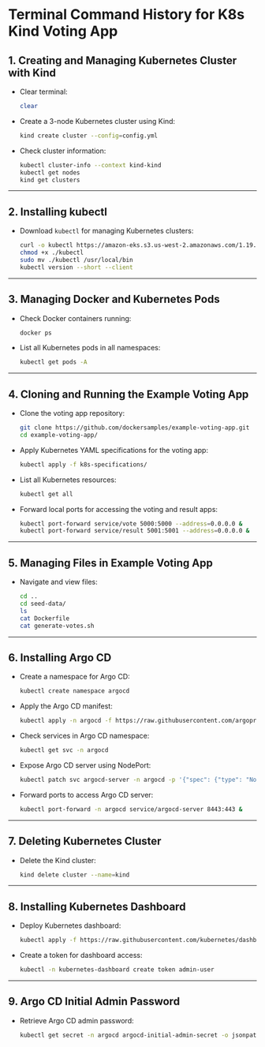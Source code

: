  
# Terminal Command History for K8s Kind Voting App
 
## 1. Creating and Managing Kubernetes Cluster with Kind

- Clear terminal:
  ```bash
  clear
  ```

- Create a 3-node Kubernetes cluster using Kind:
  ```bash
  kind create cluster --config=config.yml
  ```

- Check cluster information:
  ```bash
  kubectl cluster-info --context kind-kind
  kubectl get nodes
  kind get clusters
  ```

---

## 2. Installing kubectl

- Download `kubectl` for managing Kubernetes clusters:
  ```bash
  curl -o kubectl https://amazon-eks.s3.us-west-2.amazonaws.com/1.19.6/2021-01-05/bin/linux/amd64/kubectl
  chmod +x ./kubectl
  sudo mv ./kubectl /usr/local/bin
  kubectl version --short --client
  ```

---

## 3. Managing Docker and Kubernetes Pods

- Check Docker containers running:
  ```bash
  docker ps
  ```

- List all Kubernetes pods in all namespaces:
  ```bash
  kubectl get pods -A
  ```

---

## 4. Cloning and Running the Example Voting App

- Clone the voting app repository:
  ```bash
  git clone https://github.com/dockersamples/example-voting-app.git
  cd example-voting-app/
  ```

- Apply Kubernetes YAML specifications for the voting app:
  ```bash
  kubectl apply -f k8s-specifications/
  ```

- List all Kubernetes resources:
  ```bash
  kubectl get all
  ```

- Forward local ports for accessing the voting and result apps:
  ```bash
  kubectl port-forward service/vote 5000:5000 --address=0.0.0.0 &
  kubectl port-forward service/result 5001:5001 --address=0.0.0.0 &
  ```

---

## 5. Managing Files in Example Voting App

- Navigate and view files:
  ```bash
  cd ..
  cd seed-data/
  ls
  cat Dockerfile
  cat generate-votes.sh
  ```

---

## 6. Installing Argo CD

- Create a namespace for Argo CD:
  ```bash
  kubectl create namespace argocd
  ```

- Apply the Argo CD manifest:
  ```bash
  kubectl apply -n argocd -f https://raw.githubusercontent.com/argoproj/argo-cd/stable/manifests/install.yaml
  ```

- Check services in Argo CD namespace:
  ```bash
  kubectl get svc -n argocd
  ```

- Expose Argo CD server using NodePort:
  ```bash
  kubectl patch svc argocd-server -n argocd -p '{"spec": {"type": "NodePort"}}'
  ```

- Forward ports to access Argo CD server:
  ```bash
  kubectl port-forward -n argocd service/argocd-server 8443:443 &
  ```

---

## 7. Deleting Kubernetes Cluster

- Delete the Kind cluster:
  ```bash
  kind delete cluster --name=kind
  ```

---

## 8. Installing Kubernetes Dashboard

- Deploy Kubernetes dashboard:
  ```bash
  kubectl apply -f https://raw.githubusercontent.com/kubernetes/dashboard/v2.7.0/aio/deploy/recommended.yaml
  ```

- Create a token for dashboard access:
  ```bash
  kubectl -n kubernetes-dashboard create token admin-user
  ```

---

## 9. Argo CD Initial Admin Password

- Retrieve Argo CD admin password:
  ```bash
  kubectl get secret -n argocd argocd-initial-admin-secret -o jsonpath="{.data.password}" | base64 -d && echo
  ```

